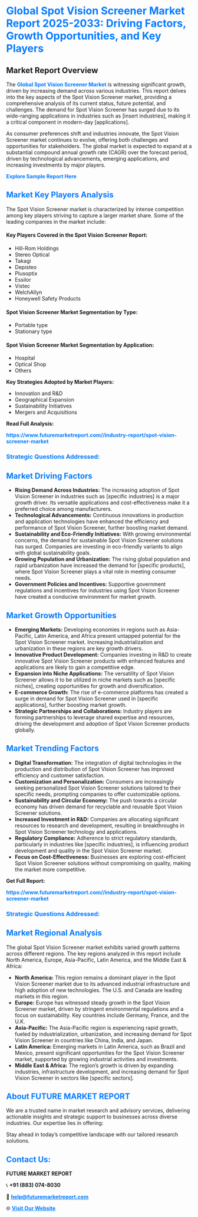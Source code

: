 <h1 style="color: #007BFF;">Global Spot Vision Screener Market Report 2025-2033: Driving Factors, Growth Opportunities, and Key Players</h1>

<section id="overview">
<h2>Market Report Overview</h2>
<p>The <a href="https://www.futuremarketreport.com//industry-report/spot-vision-screener-market" style="color: #007BFF; text-decoration: none;"><strong>Global Spot Vision Screener Market</strong></a> is witnessing significant growth, driven by increasing demand across various industries. This report delves into the key aspects of the Spot Vision Screener market, providing a comprehensive analysis of its current status, future potential, and challenges. The demand for Spot Vision Screener has surged due to its wide-ranging applications in industries such as [insert industries], making it a critical component in modern-day [applications].</p>
<p>As consumer preferences shift and industries innovate, the Spot Vision Screener market continues to evolve, offering both challenges and opportunities for stakeholders. The global market is expected to expand at a substantial compound annual growth rate (CAGR) over the forecast period, driven by technological advancements, emerging applications, and increasing investments by major players.</p>
</section>

<section id="overview">
<p><a href="https://www.futuremarketreport.com//request-sample/reportId=79943" style="color: #007BFF; text-decoration: none;"><strong>Explore Sample Report Here</strong></a></p>
</section>

<section id="key-players">
<h2 style="color: #007BFF;">Market Key Players Analysis</h2>
<p>The Spot Vision Screener market is characterized by intense competition among key players striving to capture a larger market share. Some of the leading companies in the market include:</p>
<h4>Key Players Covered in the Spot Vision Screener Report:</h4>
<ul><li>Hill-Rom Holdings</li><li>Stereo Optical</li><li>Takagi</li><li>Depisteo</li><li>Plusoptix</li><li>Essilor</li><li>Vistec</li><li>WelchAllyn</li><li>Honeywell Safety Products</li></ul>
<h4>Spot Vision Screener Market Segmentation by Type:</h4>
<ul><li>Portable type</li><li>Stationary type</li></ul>

<h4>Spot Vision Screener Market Segmentation by Application:</h4>
<ul><li>Hospital</li><li>Optical Shop</li><li>Others</li></ul>
<p><strong>Key Strategies Adopted by Market Players:</strong></p>
<ul>
<li>Innovation and R&D</li>
<li>Geographical Expansion</li>
<li>Sustainability Initiatives</li>
<li>Mergers and Acquisitions</li>
</ul>
</section>

<section>
<p><strong>Read Full Analysis: </strong></p><a href="https://www.futuremarketreport.com//industry-report/spot-vision-screener-market" style="color: #007BFF; text-decoration: none;"><strong>https://www.futuremarketreport.com//industry-report/spot-vision-screener-market</strong></a>
<h3 style="color: #007BFF;">Strategic Questions Addressed:</h3>
</section>

<section id="driving-factors">
<h2 style="color: #007BFF;">Market Driving Factors</h2>
<ul>
<li><strong>Rising Demand Across Industries:</strong> The increasing adoption of Spot Vision Screener in industries such as [specific industries] is a major growth driver. Its versatile applications and cost-effectiveness make it a preferred choice among manufacturers.</li>
<li><strong>Technological Advancements:</strong> Continuous innovations in production and application technologies have enhanced the efficiency and performance of Spot Vision Screener, further boosting market demand.</li>
<li><strong>Sustainability and Eco-Friendly Initiatives:</strong> With growing environmental concerns, the demand for sustainable Spot Vision Screener solutions has surged. Companies are investing in eco-friendly variants to align with global sustainability goals.</li>
<li><strong>Growing Population and Urbanization:</strong> The rising global population and rapid urbanization have increased the demand for [specific products], where Spot Vision Screener plays a vital role in meeting consumer needs.</li>
<li><strong>Government Policies and Incentives:</strong> Supportive government regulations and incentives for industries using Spot Vision Screener have created a conducive environment for market growth.</li>
</ul>
</section>

<section id="growth-opportunities">
<h2 style="color: #007BFF;">Market Growth Opportunities</h2>
<ul>
<li><strong>Emerging Markets:</strong> Developing economies in regions such as Asia-Pacific, Latin America, and Africa present untapped potential for the Spot Vision Screener market. Increasing industrialization and urbanization in these regions are key growth drivers.</li>
<li><strong>Innovative Product Development:</strong> Companies investing in R&D to create innovative Spot Vision Screener products with enhanced features and applications are likely to gain a competitive edge.</li>
<li><strong>Expansion into Niche Applications:</strong> The versatility of Spot Vision Screener allows it to be utilized in niche markets such as [specific niches], creating opportunities for growth and diversification.</li>
<li><strong>E-commerce Growth:</strong> The rise of e-commerce platforms has created a surge in demand for Spot Vision Screener used in [specific applications], further boosting market growth.</li>
<li><strong>Strategic Partnerships and Collaborations:</strong> Industry players are forming partnerships to leverage shared expertise and resources, driving the development and adoption of Spot Vision Screener products globally.</li>
</ul>
</section>

<section id="trending-factors">
<h2 style="color: #007BFF;">Market Trending Factors</h2>
<ul>
<li><strong>Digital Transformation:</strong> The integration of digital technologies in the production and distribution of Spot Vision Screener has improved efficiency and customer satisfaction.</li>
<li><strong>Customization and Personalization:</strong> Consumers are increasingly seeking personalized Spot Vision Screener solutions tailored to their specific needs, prompting companies to offer customizable options.</li>
<li><strong>Sustainability and Circular Economy:</strong> The push towards a circular economy has driven demand for recyclable and reusable Spot Vision Screener solutions.</li>
<li><strong>Increased Investment in R&D:</strong> Companies are allocating significant resources to research and development, resulting in breakthroughs in Spot Vision Screener technology and applications.</li>
<li><strong>Regulatory Compliance:</strong> Adherence to strict regulatory standards, particularly in industries like [specific industries], is influencing product development and quality in the Spot Vision Screener market.</li>
<li><strong>Focus on Cost-Effectiveness:</strong> Businesses are exploring cost-efficient Spot Vision Screener solutions without compromising on quality, making the market more competitive.</li>
</ul>
</section>

<section>
<p><strong>Get Full Report: </strong></p><a href="https://www.futuremarketreport.com//industry-report/spot-vision-screener-market" style="color: #007BFF; text-decoration: none;"><strong>https://www.futuremarketreport.com//industry-report/spot-vision-screener-market</strong></a>
<h3 style="color: #007BFF;">Strategic Questions Addressed:</h3>
</section>


<section id="regional-analysis">
<h2 style="color: #007BFF;">Market Regional Analysis</h2>
<p>The global Spot Vision Screener market exhibits varied growth patterns across different regions. The key regions analyzed in this report include North America, Europe, Asia-Pacific, Latin America, and the Middle East & Africa:</p>
<ul>
<li><strong>North America:</strong> This region remains a dominant player in the Spot Vision Screener market due to its advanced industrial infrastructure and high adoption of new technologies. The U.S. and Canada are leading markets in this region.</li>
<li><strong>Europe:</strong> Europe has witnessed steady growth in the Spot Vision Screener market, driven by stringent environmental regulations and a focus on sustainability. Key countries include Germany, France, and the U.K.</li>
<li><strong>Asia-Pacific:</strong> The Asia-Pacific region is experiencing rapid growth, fueled by industrialization, urbanization, and increasing demand for Spot Vision Screener in countries like China, India, and Japan.</li>
<li><strong>Latin America:</strong> Emerging markets in Latin America, such as Brazil and Mexico, present significant opportunities for the Spot Vision Screener market, supported by growing industrial activities and investments.</li>
<li><strong>Middle East & Africa:</strong> The region’s growth is driven by expanding industries, infrastructure development, and increasing demand for Spot Vision Screener in sectors like [specific sectors].</li>
</ul>
</section>

<footer>
<h2 style="color: #007BFF;">About FUTURE MARKET REPORT</h2>
<p>We are a trusted name in market research and advisory services, delivering actionable insights and strategic support to businesses across diverse industries. Our expertise lies in offering:</p>

<p>Stay ahead in today’s competitive landscape with our tailored research solutions.</p>

<h2 style="color: #007BFF;">Contact Us:</h2>
<p><strong>FUTURE MARKET REPORT</strong></p>
<p>📞 <strong>+91 (883) 074-8030</strong></p>
<p>📧 <strong><a href="mailto:help@futuremarketreport.com" style="color: #007BFF;">help@futuremarketreport.com</a></strong></p>
<p>🌐 <strong><a href="https://www.futuremarketreport.com/" style="color: #007BFF;">Visit Our Website</a></strong></p>
</footer>